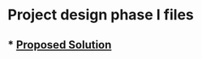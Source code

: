 # Project design phase I files

## *  [Proposed Solution](https://github.com/imhariprakash/IBM-Nalaiyathiran-A-Novel-Method-for-Handwritten-Digit-Recognition-System/blob/main/Project%20Design%20%26%20Planning/Project%20Design%20Phase%20I/Proposed%20Solution%20Template.pdf)
